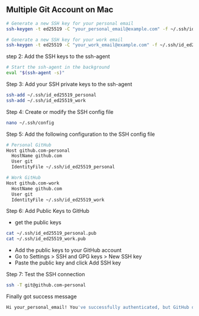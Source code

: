 ## Multiple Git Account on Mac

```bash
# Generate a new SSH key for your personal email
ssh-keygen -t ed25519 -C "your_personal_email@example.com" -f ~/.ssh/id_ed25519_personal -N ""

# Generate a new SSH key for your work email
ssh-keygen -t ed25519 -C "your_work_email@example.com" -f ~/.ssh/id_ed25519_work -N ""

```

step 2: Add the SSH keys to the ssh-agent

```bash
# Start the ssh-agent in the background
eval "$(ssh-agent -s)"
```

Step 3: Add your SSH private keys to the ssh-agent

```bash
ssh-add ~/.ssh/id_ed25519_personal
ssh-add ~/.ssh/id_ed25519_work
```

Step 4: Create or modify the SSH config file

```bash
nano ~/.ssh/config
```

Step 5: Add the following configuration to the SSH config file

```bash
# Personal GitHub
Host github.com-personal
  HostName github.com
  User git
  IdentityFile ~/.ssh/id_ed25519_personal

# Work GitHub
Host github.com-work
  HostName github.com
  User git
  IdentityFile ~/.ssh/id_ed25519_work
```

Step 6: Add Public Keys to GitHub

- get the public keys

```bash
cat ~/.ssh/id_ed25519_personal.pub
cat ~/.ssh/id_ed25519_work.pub
```

- Add the public keys to your GitHub account
- Go to Settings > SSH and GPG keys > New SSH key
- Paste the public key and click Add SSH key

Step 7: Test the SSH connection

```bash
ssh -T git@github.com-personal
```

Finally got success message

```bash
Hi your_personal_email! You've successfully authenticated, but GitHub does not provide shell access.
```

